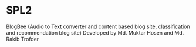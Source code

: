 # SPL2
BlogBee (Audio to Text converter and content based blog site, classification and recommendation blog site)
Developed by Md. Muktar Hosen and Md. Rakib Trofder

